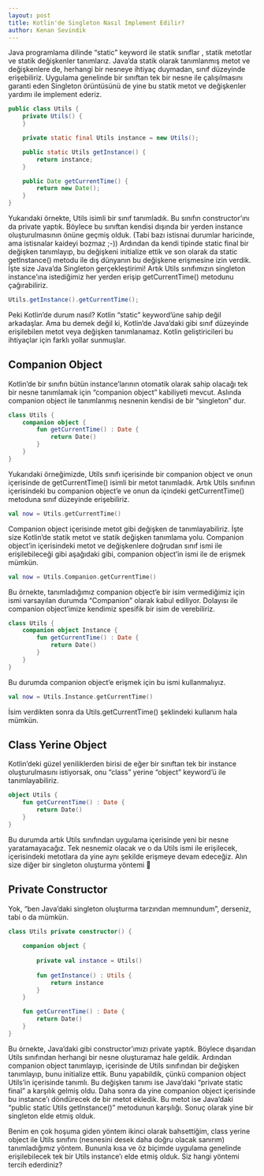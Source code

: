 ```yaml
---
layout: post
title: Kotlin'de Singleton Nasıl Implement Edilir?
author: Kenan Sevindik
---
```


Java programlama dilinde “static” keyword ile statik sınıflar , statik metotlar ve statik değişkenler tanımlarız. Java’da 
statik olarak tanımlanmış metot ve değişkenlere de, herhangi bir nesneye ihtiyaç duymadan, sınıf düzeyinde erişebiliriz. 
Uygulama genelinde bir sınıftan tek bir nesne ile çalışılmasını garanti eden Singleton örüntüsünü de yine bu statik metot 
ve değişkenler yardımı ile implement ederiz.

```java
public class Utils {
    private Utils() {
    }

    private static final Utils instance = new Utils();

    public static Utils getInstance() {
        return instance;
    }

    public Date getCurrentTime() {
        return new Date();
    }
}
```

Yukarıdaki örnekte, Utils isimli bir sınıf tanımladık. Bu sınıfın constructor’ını da private yaptık. Böylece bu sınıftan 
kendisi dışında bir yerden instance oluşturulmasının önüne geçmiş olduk. (Tabi bazı istisnai durumlar haricinde, ama 
istisnalar kaideyi bozmaz ;-)) Ardından da kendi tipinde static final bir değişken tanımlayıp, bu değişkeni initialize 
ettik ve son olarak da static getInstance() metodu ile dış dünyanın bu değişkene erişmesine izin verdik. İşte size Java’da 
Singleton gerçekleştirimi! Artık Utils sınıfımızın singleton instance’ına istediğimiz her yerden erişip getCurrentTime() 
metodunu çağırabiliriz.

```java
Utils.getInstance().getCurrentTime();
```

Peki Kotlin’de durum nasıl? Kotlin “static” keyword’üne sahip değil arkadaşlar. Ama bu demek değil ki, Kotlin’de Java’daki 
gibi sınıf düzeyinde erişilebilen metot veya değişken tanımlanamaz. Kotlin geliştiricileri bu ihtiyaçlar için farklı yollar 
sunmuşlar.

## Companion Object

Kotlin’de bir sınıfın bütün instance’larının otomatik olarak sahip olacağı tek bir nesne tanımlamak için “companion object” 
kabiliyeti mevcut. Aslında companion object ile tanımlanmış nesnenin kendisi de bir “singleton” dur.

```kotlin
class Utils {
    companion object {
        fun getCurrentTime() : Date {
            return Date()
        }
    }
}
```

Yukarıdaki örneğimizde, Utils sınıfı içerisinde bir companion object ve onun içerisinde de getCurrentTime() isimli bir 
metot tanımladık. Artık Utils sınıfının içerisindeki bu companion object’e ve onun da içindeki getCurrentTime() metoduna 
sınıf düzeyinde erişebiliriz.

```kotlin
val now = Utils.getCurrentTime()
```

Companion object içerisinde metot gibi değişken de tanımlayabiliriz. İşte size Kotlin’de statik metot ve statik değişken 
tanımlama yolu. Companion object’in içerisindeki metot ve değişkenlere doğrudan sınıf ismi ile erişilebileceği gibi 
aşağıdaki gibi, companion object’in ismi ile de erişmek mümkün.

```kotlin
val now = Utils.Companion.getCurrentTime()
```

Bu örnekte, tanımladığımız companion object’e bir isim vermediğimiz için ismi varsayılan durumda “Companion” olarak kabul 
ediliyor. Dolayısı ile companion object’imize kendimiz spesifik bir isim de verebiliriz.

```kotlin
class Utils {
    companion object Instance {
        fun getCurrentTime() : Date {
            return Date()
        }
    }
}
```

Bu durumda companion object’e erişmek için bu ismi kullanmalıyız.

```kotlin
val now = Utils.Instance.getCurrentTime()
```

İsim verdikten sonra da Utils.getCurrentTime() şeklindeki kullanım hala mümkün.

## Class Yerine Object

Kotlin’deki güzel yeniliklerden birisi de eğer bir sınıftan tek bir instance oluşturulmasını istiyorsak, onu 
“class” yerine “object” keyword’ü ile tanımlayabiliriz.

```kotlin
object Utils {
    fun getCurrentTime() : Date {
        return Date()
    }
}
```

Bu durumda artık Utils sınıfından uygulama içerisinde yeni bir nesne yaratamayacağız. Tek nesnemiz olacak ve o da Utils
ismi ile erişilecek, içerisindeki metotlara da yine aynı şekilde erişmeye devam edeceğiz. Alın size diğer bir singleton 
oluşturma yöntemi 🙂

## Private Constructor

Yok, “ben Java’daki singleton oluşturma tarzından memnundum”, derseniz, tabi o da mümkün.

```kotlin
class Utils private constructor() {
    
    companion object {
        
        private val instance = Utils()
        
        fun getInstance() : Utils {
            return instance
        }
    }

    fun getCurrentTime() : Date {
        return Date()
    }
}
```

Bu örnekte, Java’daki gibi constructor’ımızı private yaptık. Böylece dışarıdan Utils sınıfından herhangi bir nesne 
oluşturamaz hale geldik. Ardından companion object tanımlayıp, içerisinde de Utils sınıfından bir değişken tanımlayıp, 
bunu initialize ettik. Bunu yapabildik, çünkü companion object Utils’in içerisinde tanımlı. Bu değişken tanımı ise 
Java’daki “private static final” a karşılık gelmiş oldu. Daha sonra da yine companion object içerisinde bu instance’ı 
döndürecek de bir metot ekledik. Bu metot ise Java’daki “public static Utils getInstance()” metodunun karşılığı. 
Sonuç olarak yine bir singleton elde etmiş olduk.

Benim en çok hoşuma giden yöntem ikinci olarak bahsettiğim, class yerine object ile Utils sınıfını (nesnesini desek daha 
doğru olacak sanırım) tanımladığımız yöntem. Bununla kısa ve öz biçimde uygulama genelinde erişilebilecek tek bir Utils 
instance’ı elde etmiş olduk. Siz hangi yöntemi tercih ederdiniz?
